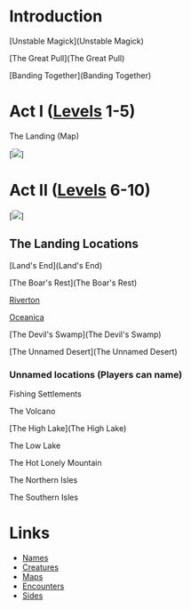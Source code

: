 # Introduction

[Unstable Magick](Unstable Magick)

[The Great Pull](The Great Pull)

[Banding Together](Banding Together)

# Act I ([Levels](Levels) 1-5)
The Landing (Map)

[<img src="https://juanvalencia.github.io/Unstable-Magick/img/landing.png">]

# Act II ([Levels](Levels) 6-10)

[<img src="https://juanvalencia.github.io/Unstable-Magick/img/Keyzun1.jpg">]

## The Landing Locations
[Land's End](Land's End)

[The Boar's Rest](The Boar's Rest)

[Riverton](Riverton)

[Oceanica](Oceanica)

[The Devil's Swamp](The Devil's Swamp)

[The Unnamed Desert](The Unnamed Desert)

### Unnamed locations (Players can name)
Fishing Settlements

The Volcano

[The High Lake](The High Lake)

The Low Lake

The Hot Lonely Mountain

The Northern Isles

The Southern Isles

# Links

* [Names](https://www.fantasynamegenerators.com/dnd-elf-names.php)
* [Creatures](https://www.aidedd.org/dnd-filters/monsters.php)
* [Maps](https://watabou.itch.io/)
* [Encounters](https://koboldplus.club/)
* [Sides](Sides)